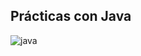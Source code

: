 ## Prácticas con Java
![java](https://user-images.githubusercontent.com/24881247/36348396-84dcde38-144d-11e8-8a12-fa01d00de1ae.png)